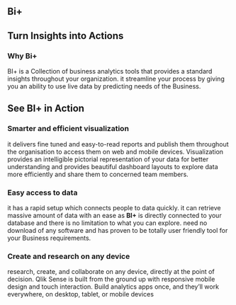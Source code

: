 ## Bi+

## Turn Insights into Actions

###  Why Bi+
BI+ is a Collection of business analytics tools that provides a standard insights throughout your organization. it streamline your process by giving you an ability to use live data by predicting needs of the Business.
 
 ## See BI+ in Action
 
### Smarter and efficient visualization

it delivers fine tuned and easy-to-read reports and publish them throughout the organisation to access them on web and mobile devices. Visualization provides an intelligible pictorial representation of your data for better understanding and provides beautiful dashboard layouts to explore data more efficiently and share them to concerned team members.

### Easy access to data 

it has a rapid setup which connects people to data quickly. it can retrieve massive amount of data with an ease as **BI+** is directly connected to your database and there is no limitation to what you can explore. need no download of any software and has proven to be totally user friendly tool for your Business requirements.

### Create and research on any device
research, create, and collaborate on any device, directly at the point of decision. Qlik Sense is built from the ground up with responsive mobile design and touch interaction. Build analytics apps once, and they’ll work everywhere, on desktop, tablet, or mobile devices
<!--stackedit_data:
eyJoaXN0b3J5IjpbLTg4MDg3NTg5NV19
-->